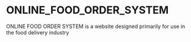 # ONLINE_FOOD_ORDER_SYSTEM
ONLINE FOOD ORDER SYSTEM is a website designed primarily for use in the food delivery industry
